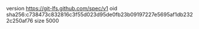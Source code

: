 version https://git-lfs.github.com/spec/v1
oid sha256:c738473c832816c3f55d023d95de0fb23b09197227e5695af1db2322c250af76
size 5000
